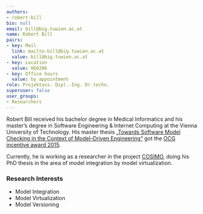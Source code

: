 ```yaml
---
authors:
- robert-bill
bio: null
email: bill@big.tuwien.ac.at
name: Robert Bill
pairs:
- key: Mail
  link: mailto:bill@big.tuwien.ac.at
  value: bill@big.tuwien.ac.at
- key: Location
  value: HG0206
- key: Office hours
  value: by appointment
role: Projektass. Dipl.-Ing. Dr.techn.
superuser: false
user_groups:
- Researchers
---
```


Robert Bill received his bachelor degree in Medical Informatics and his master’s degree in Software Engineering &amp; Internet Computing at the Vienna University of Technology. His master thesis [„Towards Software Model Checking in the Context of Model–Driven Engineering“](https://www.big.tuwien.ac.at/teaching/theses/138) got the [OCG incentive award 2015](http://blog.ocg.at/2015/10/ocg-fp2015/).

Currently, he is working as a researcher in the project [COSIMO](http://cosimo.big.tuwien.ac.at), doing his PhD thesis in the area of model integration by model virtualization.

### Research Interests

*   Model Integration
*   Model Virtualization
*   Model Versioning